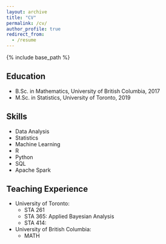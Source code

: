```yaml
---
layout: archive
title: "CV"
permalink: /cv/
author_profile: true
redirect_from:
  - /resume
---
```


{% include base_path %}

## Education
* B.Sc. in Mathematics, University of British Columbia, 2017
* M.Sc. in Statistics, University of Toronto, 2019
  
## Skills
* Data Analysis
* Statistics
* Machine Learning
* R
* Python
* SQL
* Apache Spark

## Teaching Experience
* University of Toronto:
  * STA 261
  * STA 365: Applied Bayesian Analysis
  * STA 414: 
* University of British Columbia:
  * MATH 
